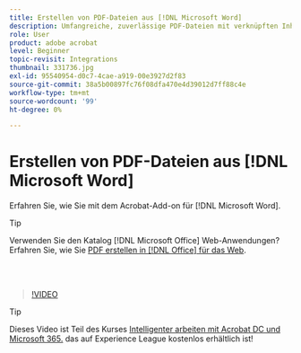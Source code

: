 ```yaml
---
title: Erstellen von PDF-Dateien aus [!DNL Microsoft Word]
description: Umfangreiche, zuverlässige PDF-Dateien mit verknüpften Inhaltsverzeichnissen, Querverweisen, Lesezeichen und sogar Anhängen lassen sich mit dem Acrobat-Add-on für [!DNL Microsoft Word]
role: User
product: adobe acrobat
level: Beginner
topic-revisit: Integrations
thumbnail: 331736.jpg
exl-id: 95540954-d0c7-4cae-a919-00e3927d2f83
source-git-commit: 38a5b00897fc76f08dfa470e4d39012d7ff88c4e
workflow-type: tm+mt
source-wordcount: '99'
ht-degree: 0%

---
```


# Erstellen von PDF-Dateien aus [!DNL Microsoft Word]

Erfahren Sie, wie Sie mit dem Acrobat-Add-on für [!DNL Microsoft Word].

>[!TIP]
>
>Verwenden Sie den Katalog [!DNL Microsoft Office] Web-Anwendungen? Erfahren Sie, wie Sie [PDF erstellen in [!DNL Office] für das Web](../integrate/createofficeweb.md).

<br> 

>[!VIDEO](https://video.tv.adobe.com/v/331736?hidetitle=true)

>[!TIP]
>
>Dieses Video ist Teil des Kurses [Intelligenter arbeiten mit Acrobat DC und Microsoft 365.](https://experienceleague.adobe.com/?recommended=Acrobat-U-1-2021.microsoft365) das auf Experience League kostenlos erhältlich ist!